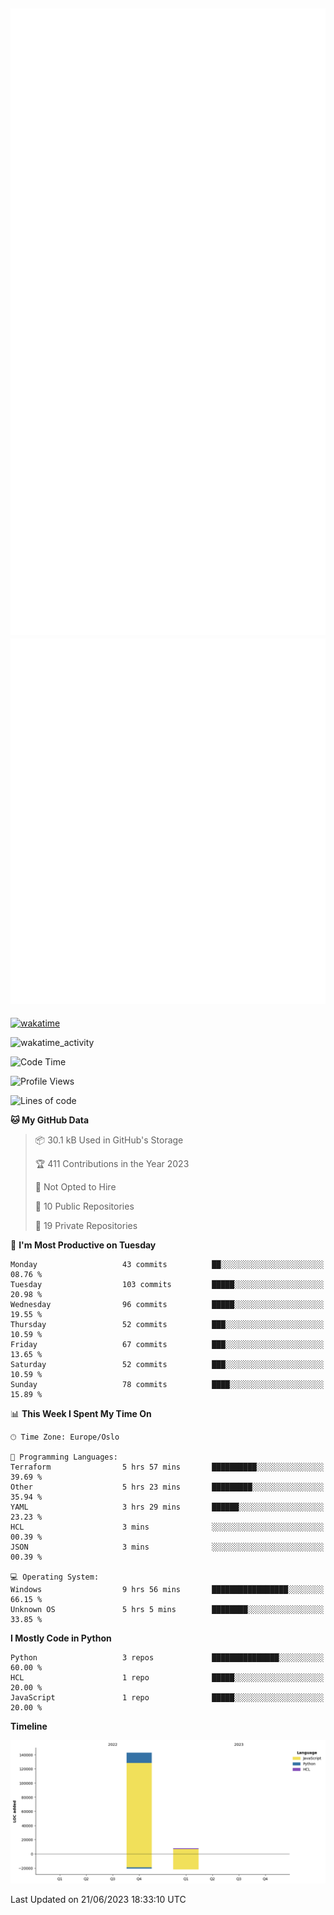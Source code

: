 ![Metrics](/metrics.svg)![Additional metrics](metrics.additional.svg)
----------------------------------------------------------------------------------------------------------------------------------------------------

[![wakatime](https://wakatime.com/badge/user/139c3dc8-b99d-475a-b6b4-e7663d03add8.svg)](https://wakatime.com/@139c3dc8-b99d-475a-b6b4-e7663d03add8)

![wakatime_activity](https://wakatime.com/share/@merca/d0fb6363-0f77-40ae-9525-9b9347ed2e36.svg)

<!--START_SECTION:waka-->
![Code Time](http://img.shields.io/badge/Code%20Time-6%2C708%20hrs%2035%20mins-blue)

![Profile Views](http://img.shields.io/badge/Profile%20Views-0-blue)

![Lines of code](https://img.shields.io/badge/From%20Hello%20World%20I%27ve%20Written-150.4%20thousand%20lines%20of%20code-blue)

**🐱 My GitHub Data** 

> 📦 30.1 kB Used in GitHub's Storage 
 > 
> 🏆 411 Contributions in the Year 2023
 > 
> 🚫 Not Opted to Hire
 > 
> 📜 10 Public Repositories 
 > 
> 🔑 19 Private Repositories 
 > 
📅 **I'm Most Productive on Tuesday** 

```text
Monday                   43 commits          ██░░░░░░░░░░░░░░░░░░░░░░░   08.76 % 
Tuesday                  103 commits         █████░░░░░░░░░░░░░░░░░░░░   20.98 % 
Wednesday                96 commits          █████░░░░░░░░░░░░░░░░░░░░   19.55 % 
Thursday                 52 commits          ███░░░░░░░░░░░░░░░░░░░░░░   10.59 % 
Friday                   67 commits          ███░░░░░░░░░░░░░░░░░░░░░░   13.65 % 
Saturday                 52 commits          ███░░░░░░░░░░░░░░░░░░░░░░   10.59 % 
Sunday                   78 commits          ████░░░░░░░░░░░░░░░░░░░░░   15.89 % 
```


📊 **This Week I Spent My Time On** 

```text
🕑︎ Time Zone: Europe/Oslo

💬 Programming Languages: 
Terraform                5 hrs 57 mins       ██████████░░░░░░░░░░░░░░░   39.69 % 
Other                    5 hrs 23 mins       █████████░░░░░░░░░░░░░░░░   35.94 % 
YAML                     3 hrs 29 mins       ██████░░░░░░░░░░░░░░░░░░░   23.23 % 
HCL                      3 mins              ░░░░░░░░░░░░░░░░░░░░░░░░░   00.39 % 
JSON                     3 mins              ░░░░░░░░░░░░░░░░░░░░░░░░░   00.39 % 

💻 Operating System: 
Windows                  9 hrs 56 mins       █████████████████░░░░░░░░   66.15 % 
Unknown OS               5 hrs 5 mins        ████████░░░░░░░░░░░░░░░░░   33.85 % 
```

**I Mostly Code in Python** 

```text
Python                   3 repos             ███████████████░░░░░░░░░░   60.00 % 
HCL                      1 repo              █████░░░░░░░░░░░░░░░░░░░░   20.00 % 
JavaScript               1 repo              █████░░░░░░░░░░░░░░░░░░░░   20.00 % 
```



**Timeline**

![Lines of Code chart](https://raw.githubusercontent.com/merca/merca/current/assets/bar_graph.png)


 Last Updated on 21/06/2023 18:33:10 UTC
<!--END_SECTION:waka-->
